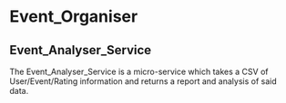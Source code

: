 # Event_Organiser

## Event_Analyser_Service 

The Event_Analyser_Service is a micro-service which takes a CSV of User/Event/Rating information and returns a report and analysis of said data.